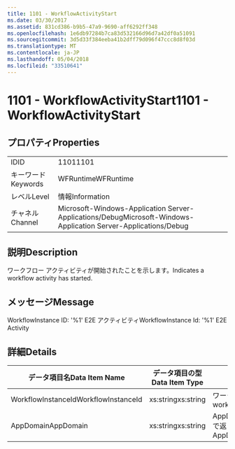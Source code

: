 ```yaml
---
title: 1101 - WorkflowActivityStart
ms.date: 03/30/2017
ms.assetid: 831cd386-b9b5-47a9-9690-aff6292ff348
ms.openlocfilehash: 1e6db97284b7ca83d532166d96d7a42df0a51091
ms.sourcegitcommit: 3d5d33f384eeba41b2dff79d096f47ccc8d8f03d
ms.translationtype: MT
ms.contentlocale: ja-JP
ms.lasthandoff: 05/04/2018
ms.locfileid: "33510641"
---
```

# <a name="1101---workflowactivitystart"></a><span data-ttu-id="a1c05-102">1101 - WorkflowActivityStart</span><span class="sxs-lookup"><span data-stu-id="a1c05-102">1101 - WorkflowActivityStart</span></span>
## <a name="properties"></a><span data-ttu-id="a1c05-103">プロパティ</span><span class="sxs-lookup"><span data-stu-id="a1c05-103">Properties</span></span>  
  
|||  
|-|-|  
|<span data-ttu-id="a1c05-104">ID</span><span class="sxs-lookup"><span data-stu-id="a1c05-104">ID</span></span>|<span data-ttu-id="a1c05-105">1101</span><span class="sxs-lookup"><span data-stu-id="a1c05-105">1101</span></span>|  
|<span data-ttu-id="a1c05-106">キーワード</span><span class="sxs-lookup"><span data-stu-id="a1c05-106">Keywords</span></span>|<span data-ttu-id="a1c05-107">WFRuntime</span><span class="sxs-lookup"><span data-stu-id="a1c05-107">WFRuntime</span></span>|  
|<span data-ttu-id="a1c05-108">レベル</span><span class="sxs-lookup"><span data-stu-id="a1c05-108">Level</span></span>|<span data-ttu-id="a1c05-109">情報</span><span class="sxs-lookup"><span data-stu-id="a1c05-109">Information</span></span>|  
|<span data-ttu-id="a1c05-110">チャネル</span><span class="sxs-lookup"><span data-stu-id="a1c05-110">Channel</span></span>|<span data-ttu-id="a1c05-111">Microsoft-Windows-Application Server-Applications/Debug</span><span class="sxs-lookup"><span data-stu-id="a1c05-111">Microsoft-Windows-Application Server-Applications/Debug</span></span>|  
  
## <a name="description"></a><span data-ttu-id="a1c05-112">説明</span><span class="sxs-lookup"><span data-stu-id="a1c05-112">Description</span></span>  
 <span data-ttu-id="a1c05-113">ワークフロー アクティビティが開始されたことを示します。</span><span class="sxs-lookup"><span data-stu-id="a1c05-113">Indicates a workflow activity has started.</span></span>  
  
## <a name="message"></a><span data-ttu-id="a1c05-114">メッセージ</span><span class="sxs-lookup"><span data-stu-id="a1c05-114">Message</span></span>  
 <span data-ttu-id="a1c05-115">WorkflowInstance ID: '%1' E2E アクティビティ</span><span class="sxs-lookup"><span data-stu-id="a1c05-115">WorkflowInstance Id: '%1' E2E Activity</span></span>  
  
## <a name="details"></a><span data-ttu-id="a1c05-116">詳細</span><span class="sxs-lookup"><span data-stu-id="a1c05-116">Details</span></span>  
  
|<span data-ttu-id="a1c05-117">データ項目名</span><span class="sxs-lookup"><span data-stu-id="a1c05-117">Data Item Name</span></span>|<span data-ttu-id="a1c05-118">データ項目の型</span><span class="sxs-lookup"><span data-stu-id="a1c05-118">Data Item Type</span></span>|<span data-ttu-id="a1c05-119">説明</span><span class="sxs-lookup"><span data-stu-id="a1c05-119">Description</span></span>|  
|--------------------|--------------------|-----------------|  
|<span data-ttu-id="a1c05-120">WorkflowInstanceId</span><span class="sxs-lookup"><span data-stu-id="a1c05-120">WorkflowInstanceId</span></span>|<span data-ttu-id="a1c05-121">xs:string</span><span class="sxs-lookup"><span data-stu-id="a1c05-121">xs:string</span></span>|<span data-ttu-id="a1c05-122">ワークフロー インスタンス ID。</span><span class="sxs-lookup"><span data-stu-id="a1c05-122">The workflow instance id.</span></span>|  
|<span data-ttu-id="a1c05-123">AppDomain</span><span class="sxs-lookup"><span data-stu-id="a1c05-123">AppDomain</span></span>|<span data-ttu-id="a1c05-124">xs:string</span><span class="sxs-lookup"><span data-stu-id="a1c05-124">xs:string</span></span>|<span data-ttu-id="a1c05-125">AppDomain.CurrentDomain.FriendlyName で返される文字列。</span><span class="sxs-lookup"><span data-stu-id="a1c05-125">The string returned by AppDomain.CurrentDomain.FriendlyName.</span></span>|

